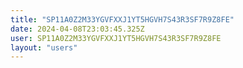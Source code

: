 ```yaml
---
title: "SP11A0Z2M33YGVFXXJ1YT5HGVH7S43R3SF7R9Z8FE"
date: 2024-04-08T23:03:45.325Z
user: SP11A0Z2M33YGVFXXJ1YT5HGVH7S43R3SF7R9Z8FE
layout: "users"
---
```

    